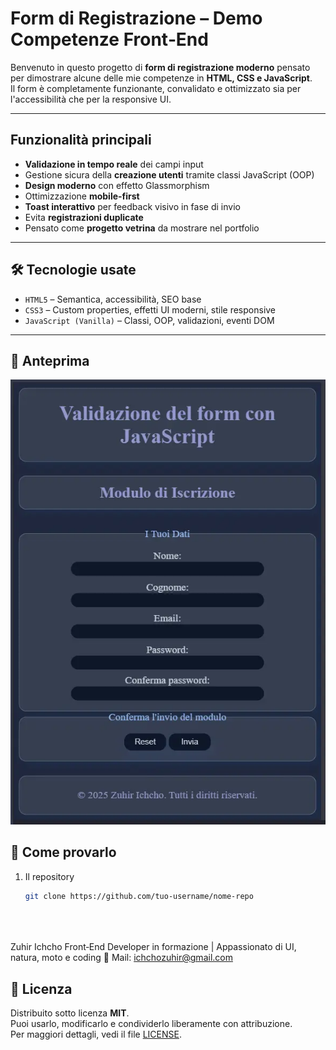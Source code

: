# Form di Registrazione – Demo Competenze Front‑End

Benvenuto in questo progetto di **form di registrazione moderno** pensato per dimostrare alcune delle mie competenze in **HTML, CSS e JavaScript**.  
Il form è completamente funzionante, convalidato e ottimizzato sia per l'accessibilità che per la responsive UI.

---

##  Funzionalità principali

-  **Validazione in tempo reale** dei campi input
-  Gestione sicura della **creazione utenti** tramite classi JavaScript (OOP)
-  **Design moderno** con effetto Glassmorphism
-  Ottimizzazione **mobile-first**
-  **Toast interattivo** per feedback visivo in fase di invio
-  Evita **registrazioni duplicate**
-  Pensato come **progetto vetrina** da mostrare nel portfolio

---

## 🛠️ Tecnologie usate

- `HTML5` – Semantica, accessibilità, SEO base
- `CSS3` – Custom properties, effetti UI moderni, stile responsive
- `JavaScript (Vanilla)` – Classi, OOP, validazioni, eventi DOM

---

## 📸 Anteprima

![Screenshot del form](Foto/form.webp)

## 🧪 Come provarlo
1. Il repository  
   ```bash
   git clone https://github.com/tuo-username/nome-repo





Zuhir Ichcho
Front‑End Developer in formazione | Appassionato di UI, natura, moto e coding
📧 Mail: ichchozuhir@gmail.com
   


## 📝 Licenza

Distribuito sotto licenza **MIT**.  
Puoi usarlo, modificarlo e condividerlo liberamente con attribuzione.  
Per maggiori dettagli, vedi il file [LICENSE](LICENSE).
